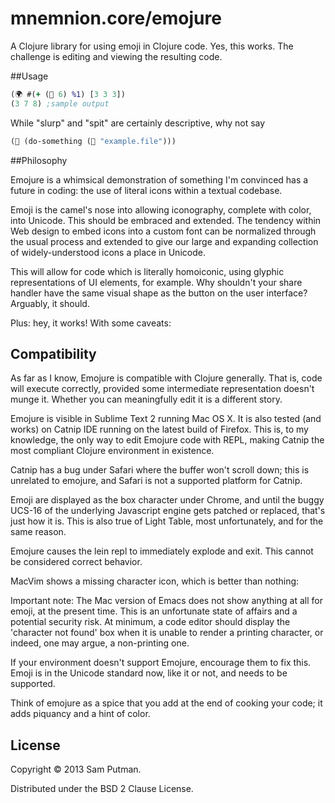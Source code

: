 # mnemnion.core/emojure

A Clojure library for using emoji in Clojure code. Yes, this works. The challenge is editing and viewing the resulting code. 

##Usage

```clojure
(🌍 #(+ (🎲 6) %1) [3 3 3])
(3 7 8) ;sample output
```

While "slurp" and "spit" are certainly descriptive, why not say

```clojure
(💾 (do-something (📂 "example.file")))
```

##Philosophy

Emojure is a whimsical demonstration of something I'm convinced has a future in coding: the use of literal icons within a textual codebase.

Emoji is the camel's nose into allowing iconography, complete with color, into Unicode. This should be embraced and extended. The tendency within Web design to embed icons into a custom font can be normalized through the usual process and extended to give our large and expanding collection of widely-understood icons a place in Unicode.

This will allow for code which is literally homoiconic, using glyphic representations of UI elements, for example. Why shouldn't your share handler have the same visual shape as the button on the user interface? Arguably, it should. 

Plus: hey, it works! With some caveats:

## Compatibility

As far as I know, Emojure is compatible with Clojure generally. That is, code will execute correctly, provided some intermediate representation doesn't munge it. Whether you can meaningfully edit it is a different story. 

Emojure is visible in Sublime Text 2 running Mac OS X. It is also tested (and works) on Catnip IDE running on the latest build of Firefox. This is, to my knowledge, the only way to edit Emojure code with REPL, making Catnip the most compliant Clojure environment in existence. 

Catnip has a bug under Safari where the buffer won't scroll down; this is unrelated to emojure, and Safari is not a supported platform for Catnip.

Emoji are displayed as the box character under Chrome, and until the buggy UCS-16 of the underlying Javascript engine gets patched or replaced, that's just how it is. This is also true of Light Table, most unfortunately, and for the same reason.

Emojure causes the lein repl to immediately explode and exit. This cannot be considered correct behavior. 

MacVim shows a missing character icon, which is better than nothing:

Important note: The Mac version of Emacs does not show anything at all for emoji, at the present time. This is an unfortunate state of affairs and a potential security risk. At minimum, a code editor should display the 'character not found' box when it is unable to render a printing character, or indeed, one may argue, a non-printing one. 

If your environment doesn't support Emojure, encourage them to fix this. Emoji is in the Unicode standard now, like it or not, and needs to be supported.

Think of emojure as a spice that you add at the end of cooking your code; it adds piquancy and a hint of color. 



## License

Copyright © 2013 Sam Putman.

Distributed under the BSD 2 Clause License. 
